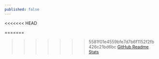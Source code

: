 ```yaml
---
published: false
---
```

<<<<<<< HEAD

=======
>>>>>>> 5581f01e4559bfe7d7b6f1152f2fb426c21bd6bc
[GitHub Readme Stats](#https://github.com/anuraghazra/github-readme-stats)
